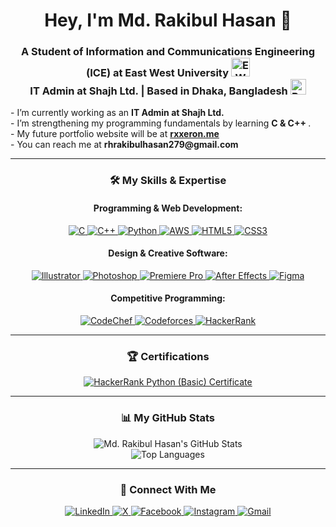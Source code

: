<h1 align="center">Hey, I'm Md. Rakibul Hasan 👋</h1>

<h3 align="center">
  A Student of Information and Communications Engineering (ICE) at East West University <a href="http://www.ewubd.edu" target="_blank"><img src="https://upload.wikimedia.org/wikipedia/commons/thumb/1/16/East-west-university-LogoSVG.svg/250px-East-west-university-LogoSVG.svg.png" alt="EWU Logo" width="30"/></a>
  <br/>
  IT Admin at Shajh Ltd. | Based in <b>Dhaka, Bangladesh</b> <img src="https://upload.wikimedia.org/wikipedia/commons/thumb/f/f9/Flag_of_Bangladesh.svg/330px-Flag_of_Bangladesh.svg.png" alt="Bangladesh Flag" width="25"/>
</h3>


<p align="left">
- I’m currently working as an <b> IT Admin at Shajh Ltd.</b>
<br>
- I’m strengthening my programming fundamentals by learning <b> C & C++ </b>.
<br>
- My future portfolio website will be at <b> <a href="http://rxxeron.me">rxxeron.me</a></b>
<br>
- You can reach me at <b>rhrakibulhasan279@gmail.com</b>
</p>

<hr/>

<h3 align="center">🛠️ My Skills & Expertise</h3>

<h4 align="center">Programming & Web Development:</h4>
<p align="center">
  <a href="https://www.cprogramming.com/" target="_blank" rel="noreferrer"> 
    <img src="https://img.shields.io/badge/C-A8B9CC?style=for-the-badge&logo=c&logoColor=white" alt="C"/> 
  </a>
  <a href="https://isocpp.org/" target="_blank" rel="noreferrer"> 
    <img src="https://img.shields.io/badge/C++-00599C?style=for-the-badge&logo=c%2B%2B&logoColor=white" alt="C++"/> 
  </a>
  <a href="https://www.python.org" target="_blank" rel="noreferrer"> 
    <img src="https://img.shields.io/badge/Python-3776AB?style=for-the-badge&logo=python&logoColor=white" alt="Python"/> 
  </a>
  <a href="https://aws.amazon.com" target="_blank" rel="noreferrer"> 
    <img src="https://img.shields.io/badge/Amazon_AWS-232F3E?style=for-the-badge&logo=amazon-aws&logoColor=white" alt="AWS"/> 
  </a>
  <a href="https://www.w3.org/html/" target="_blank" rel="noreferrer"> 
    <img src="https://img.shields.io/badge/HTML5-E34F26?style=for-the-badge&logo=html5&logoColor=white" alt="HTML5"/> 
  </a>
  <a href="https://www.w3schools.com/css/" target="_blank" rel="noreferrer"> 
    <img src="https://img.shields.io/badge/CSS3-1572B6?style=for-the-badge&logo=css3&logoColor=white" alt="CSS3"/> 
  </a>
</p>

<h4 align="center">Design & Creative Software:</h4>
<p align="center">
  <a href="https://www.adobe.com/products/illustrator.html" target="_blank" rel="noreferrer"> 
    <img src="https://img.shields.io/badge/Adobe_Illustrator-FF9A00?style=for-the-badge&logo=adobeillustrator&logoColor=white" alt="Illustrator"/> 
  </a>
  <a href="https://www.adobe.com/products/photoshop.html" target="_blank" rel="noreferrer"> 
    <img src="https://img.shields.io/badge/Adobe_Photoshop-31A8FF?style=for-the-badge&logo=adobephotoshop&logoColor=white" alt="Photoshop"/> 
  </a>
  <a href="https://www.adobe.com/products/premiere.html" target="_blank" rel="noreferrer"> 
    <img src="https://img.shields.io/badge/Adobe_Premiere_Pro-9999FF?style=for-the-badge&logo=adobepremierepro&logoColor=white" alt="Premiere Pro"/> 
  </a>
  <a href="https://www.adobe.com/products/aftereffects.html" target="_blank" rel="noreferrer"> 
    <img src="https://img.shields.io/badge/Adobe_After_Effects-9999FF?style=for-the-badge&logo=adobeaftereffects&logoColor=white" alt="After Effects"/> 
  </a>
  <a href="https://www.figma.com/" target="_blank" rel="noreferrer"> 
    <img src="https://img.shields.io/badge/Figma-F24E1E?style=for-the-badge&logo=figma&logoColor=white" alt="Figma"/> 
  </a>
</p>

<h4 align="center">Competitive Programming:</h4>
<p align="center">
  <a href="https://www.codechef.com/users/rxxeron" target="_blank" rel="noreferrer">
    <img src="https://img.shields.io/badge/CodeChef-5B4638?style=for-the-badge&logo=codechef&logoColor=white" alt="CodeChef"/>
  </a>
  <a href="https://codeforces.com/profile/rxxeron" target="_blank" rel="noreferrer">
    <img src="https://img.shields.io/badge/Codeforces-1F8ACB?style=for-the-badge&logo=codeforces&logoColor=white" alt="Codeforces"/>
  </a>
  <a href="https://www.hackerrank.com/profile/rxxeron" target="_blank" rel="noreferrer">
    <img src="https://img.shields.io/badge/-HackerRank-2EC866?style=for-the-badge&logo=hackerrank&logoColor=white" alt="HackerRank"/>
  </a>
</p>

<hr/>

<h3 align="center">🏆 Certifications</h3>
<p align="center">
  <a href="https://www.hackerrank.com/certificates/4f504a53e8b1" target="_blank" rel="noreferrer">
    <img src="https://img.shields.io/badge/-Python%20(Basic)-2EC866?style=for-the-badge&logo=hackerrank&logoColor=white" alt="HackerRank Python (Basic) Certificate"/>
  </a>
</p>

<hr/>

<h3 align="center">📊 My GitHub Stats</h3>
<p align="center">
  <img src="https://github-readme-stats.vercel.app/api?username=rxxeron&show_icons=true&theme=dracula&include_all_commits=true&count_private=true" alt="Md. Rakibul Hasan's GitHub Stats"/>
  <br/>
  <img src="https://github-readme-stats.vercel.app/api/top-langs/?username=rxxeron&layout=compact&langs_count=8&theme=dracula" alt="Top Languages"/>
</p>

<hr/>

<h3 align="center">🤝 Connect With Me</h3>
<p align="center">
  <a href="https://linkedin.com/in/rhrakib-rx/" target="_blank">
    <img src="https://img.shields.io/badge/LinkedIn-0077B5?style=for-the-badge&logo=linkedin&logoColor=white" alt="LinkedIn"/>
  </a>
  <a href="https://x.com/rhrakibul_hasan" target="_blank">
    <img src="https://img.shields.io/badge/X-000000?style=for-the-badge&logo=x&logoColor=white" alt="X"/>
  </a>
  <a href="https://www.facebook.com/rakibulhasanrakib.90.12" target="_blank">
    <img src="https://img.shields.io/badge/Facebook-1877F2?style=for-the-badge&logo=facebook&logoColor=white" alt="Facebook"/>
  </a>
  <a href="https://www.instagram.com/rh_lucifer/" target="_blank">
    <img src="https://img.shields.io/badge/Instagram-E4405F?style=for-the-badge&logo=instagram&logoColor=white" alt="Instagram"/>
  </a>
  <a href="mailto:rhrakibulhasan279@gmail.com" target="_blank">
    <img src="https://img.shields.io/badge/Gmail-D14836?style=for-the-badge&logo=gmail&logoColor=white" alt="Gmail"/>
  </a>
</p>
